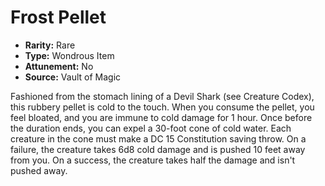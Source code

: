 # Frost Pellet

- **Rarity:** Rare
- **Type:** Wondrous Item
- **Attunement:** No
- **Source:** Vault of Magic

Fashioned from the stomach lining of a Devil Shark (see Creature Codex), this rubbery pellet is cold to the touch. When you consume the pellet, you feel bloated, and you are immune to cold damage for 1 hour. Once before the duration ends, you can expel a 30-foot cone of cold water. Each creature in the cone must make a DC 15 Constitution saving throw. On a failure, the creature takes 6d8 cold damage and is pushed 10 feet away from you. On a success, the creature takes half the damage and isn't pushed away.
